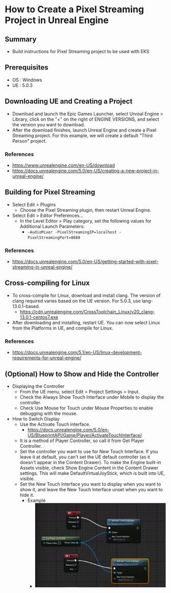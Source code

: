 # How to Create a Pixel Streaming Project in Unreal Engine

## Summary
- Build instructions for Pixel Streaming project to be used with EKS

## Prerequisites
- OS : Windows
- UE : 5.0.3

## Downloading UE and Creating a Project
- Download and launch the Epic Games Launcher, select Unreal Engine > Library, click on the "+" on the right of ENGINE VERSIONS, and select the version you want to download.
- After the download finishes, launch Unreal Engine and create a Pixel Streaming project. For this example, we will create a default "Third Person" project.

### References
- https://www.unrealengine.com/en-US/download
- https://docs.unrealengine.com/5.0/en-US/creating-a-new-project-in-unreal-engine/

## Building for Pixel Streaming
- Select Edit > Plugins
    - Choose the Pixel Streaming plugin, then restart Unreal Engine.
- Select Edit > Editor Preferences...
    - In the Level Editor > Play category, set the following values for Additional Launch Parameters:
        - ``` -AudioMixer -PixelStreamingIP=localhost -PixelStreamingPort=8888 ```

### References
- https://docs.unrealengine.com/5.0/en-US/getting-started-with-pixel-streaming-in-unreal-engine/

## Cross-compiling for Linux
- To cross-compile for Linux, download and install clang.
The version of clang required varies based on the UE version. For 5.0.3, use lang-13.0.1-based.
    - https://cdn.unrealengine.com/CrossToolchain_Linux/v20_clang-13.0.1-centos7.exe
- After downloading and installing, restart UE. You can now select Linux from the Platforms in UE, and compile for Linux.

### References
- https://docs.unrealengine.com/5.1/en-US/linux-development-requirements-for-unreal-engine/

## (Optional) How to Show and Hide the Controller
- Displaying the Controller
    - From the UE menu, select Edit > Project Settings > Input.
    - Check the Always Show Touch Interface under Mobile to display the controller.
    - Check Use Mouse for Touch under Mouse Properties to enable debugging with the mouse.
- How to Switch Display
    - Use the Activate Touch interface.
        - https://docs.unrealengine.com/5.0/en-US/BlueprintAPI/Game/Player/ActivateTouchInterface/
    - It is a method of Player Controller, so call it from Get Player Controller.
    - Set the controller you want to use for New Touch Interface. If you leave it at default, you can't set the UE default controller (as it doesn't appear in the Content Drawer). To make the Engine built-in Assets visible, check Show Engine Content in the Content Drawer settings. This will make DefaultVirtualJoyStick, which is built into UE, visible.
    - Set the New Touch Interface you want to display when you want to show it, and leave the New Touch Interface unset when you want to hide it.
        - Example
            - ![](./images/DocForUnrealEngine.png "")